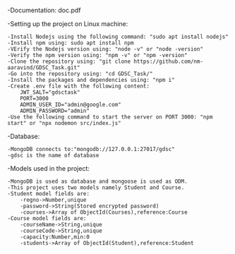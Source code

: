 -Documentation: doc.pdf

-Setting up the project on Linux machine:

    -Install Nodejs using the following command: "sudo apt install nodejs"
    -Install npm using: sudo apt install npm
    -VErify the Nodejs version using: "node -v" or "node -version"
    -Verify the npm version using: "npm -v" or "npm -version"
    -Clone the repository using: "git clone https://github.com/nm-aaravind/GDSC_Task.git"
    -Go into the repository using: "cd GDSC_Task/"
    -Install the packages and dependencies using: "npm i"
    -Create .env file with the following content:
        JWT_SALT="gdsctask"
        PORT=3000
        ADMIN_USER_ID="admin@google.com"
        ADMIN_PASSWORD="admin"
    -Use the following command to start the server on PORT 3000: "npm start" or "npx nodemon src/index.js"

-Database:

    -MongoDB connects to:"mongodb://127.0.0.1:27017/gdsc"
    -gdsc is the name of database

-Models used in the project:

    -MongoDB is used as database and mongoose is used as ODM.
    -This project uses two models namely Student and Course.
    -Student model fields are:
        -regno->Number,unique
        -password->String(Stored encrypted password)
        -courses->Array of ObjectId(Courses),reference:Course
    -Course model fields are:
        -courseName->String,unique
        -courseCode->String,unique
        -capacity:Number,min:0
        -students->Array of ObjectId(Student),reference:Student





